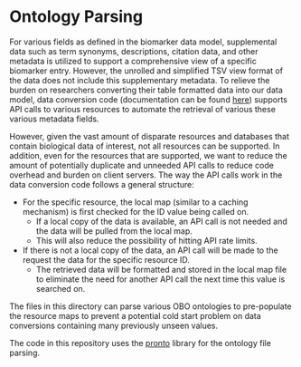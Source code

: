 # Ontology Parsing 

For various fields as defined in the biomarker data model, supplemental data such as term synonyms, descriptions, citation data, and other metadata is utilized to support a comprehensive view of a specific biomarker entry. However, the unrolled and simplified TSV view format of the data does not include this supplementary metadata. To relieve the burden on researchers converting their table formatted data into our data model, data conversion code (documentation can be found [here](../data_conversion/)) supports API calls to various resources to automate the retrieval of various these various metadata fields. 

However, given the vast amount of disparate resources and databases that contain biological data of interest, not all resources can be supported. In addition, even for the resources that are supported, we want to reduce the amount of potentially duplicate and unneeded API calls to reduce code overhead and burden on client servers. The way the API calls work in the data conversion code follows a general structure: 
- For the specific resource, the local map (similar to a caching mechanism) is first checked for the ID value being called on. 
    - If a local copy of the data is available, an API call is not needed and the data will be pulled from the local map.
    - This will also reduce the possibility of hitting API rate limits. 
- If there is not a local copy of the data, an API call will be made to the request the data for the specific resource ID. 
    - The retrieved data will be formatted and stored in the local map file to eliminate the need for another API call the next time this value is searched on. 

The files in this directory can parse various OBO ontologies to pre-populate the resource maps to prevent a potential cold start problem on data conversions containing many previously unseen values. 

The code in this repository uses the [pronto]() library for the ontology file parsing. 